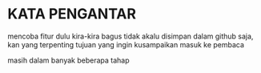 # KATA PENGANTAR

mencoba fitur dulu kira-kira bagus tidak akalu disimpan dalam github saja, kan yang terpenting tujuan yang ingin kusampaikan masuk ke pembaca 

masih dalam banyak beberapa tahap

